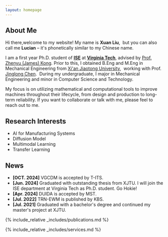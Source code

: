 ```yaml
---
layout: homepage
---
```


## About Me

Hi there,welcome to my website! My name is <strong>Xuan Liu</strong>,&nbsp;
but you can also call me <strong>Lucian</strong> – it's phonetically similar to my Chinese name.

I am a first year Ph.D. student of <strong>[ISE](https://www.ise.vt.edu/)</strong> at <strong>[Virginia Tech](https://www.vt.edu/)</strong>, advised by [Prof. Zhenyu (James) Kong](https://www.ise.vt.edu/people/faculty/kong.html). Prior to this, I obtained B.Eng and M.Eng in Mechanical Engineering from 
[Xi'an Jiaotong University](http://en.xjtu.edu.cn/),&nbsp; working with Prof. [Jinglong Chen](https://scholar.google.com/citations?user=wEGyDvkAAAAJ).&nbsp; During my undergraduate, I major in Mechanical Engineering and minor in Computer Science and Technology.

My focus is on utilizing mathematical and computational tools to improve machines throughout their lifecycle, from design and production to long-term reliability. If you want to collaborate or talk with me, please feel to reach out to me.


## Research Interests

- AI for Manufacturing Systems
- Diffusion Model 
- Multimodal Learning
- Transfer Learning

## News
- **[OCT. 2024]** VGCDM is accepted by T-ITS.
- **[Jun. 2024]** Graduated with outstanding thesis from XJTU. I will join the ISE department at Virginia Tech as Ph.D. student. Go Hokie!
- **[Apr. 2024]** DUIDA is accepted by MST.
- **[Jul. 2022]** TRN-EWM is published by KBS.
- **[Jul. 2021]** Graduated with a bachelor's degree and continued my master's project at XJTU.

{% include_relative _includes/publications.md %}

{% include_relative _includes/services.md %}


